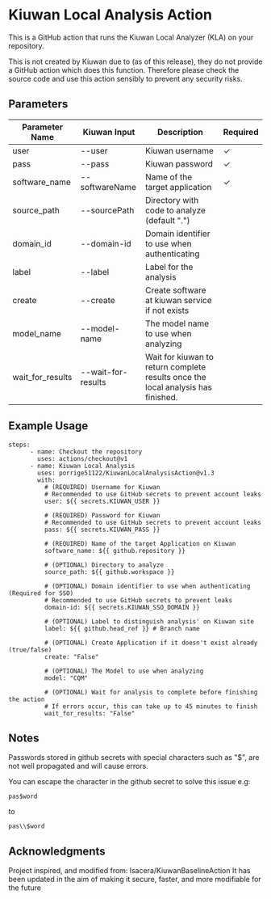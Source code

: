 # Kiuwan Local Analysis Action

This is a GitHub action that runs the Kiuwan Local Analyzer (KLA) on your repository.

This is not created by Kiuwan due to (as of this release), they do not provide a GitHub action which does this function.
Therefore please check the source code and use this action sensibly to prevent any security risks.

## Parameters

| Parameter Name | Kiuwan Input | Description | Required |
| -- | -- | -- | -- |
| user | --user | Kiuwan username | ✓ |
| pass | --pass | Kiuwan password | ✓ |
| software_name | --softwareName | Name of the target application | ✓ |
| source_path | --sourcePath | Directory with code to analyze (default ".") |   |
| domain_id | --domain-id | Domain identifier to use when authenticating |
| label | --label | Label for the analysis |
| create | --create | Create software at kiuwan service if not exists |
| model_name | --model-name | The model name to use when analyzing |
| wait_for_results | --wait-for-results | Wait for kiuwan to return complete results once the local analysis has finished. |

## Example Usage

```
steps:
      - name: Checkout the repository
        uses: actions/checkout@v1
      - name: Kiuwan Local Analysis
        uses: porrige51122/KiuwanLocalAnalysisAction@v1.3
        with:
          # (REQUIRED) Username for Kiuwan
          # Recommended to use GitHub secrets to prevent account leaks
          user: ${{ secrets.KIUWAN_USER }}

          # (REQUIRED) Password for Kiuwan
          # Recommended to use GitHub secrets to prevent account leaks
          pass: ${{ secrets.KIUWAN_PASS }}

          # (REQUIRED) Name of the target Application on Kiuwan
          software_name: ${{ github.repository }}

          # (OPTIONAL) Directory to analyze
          source_path: ${{ github.workspace }}

          # (OPTIONAL) Domain identifier to use when authenticating (Required for SSO)
          # Recommended to use GitHub secrets to prevent leaks
          domain-id: ${{ secrets.KIUWAN_SSO_DOMAIN }}

          # (OPTIONAL) Label to distinguish analysis' on Kiuwan site
          label: ${{ github.head_ref }} # Branch name

          # (OPTIONAL) Create Application if it doesn't exist already (true/false)
          create: "False"

          # (OPTIONAL) The Model to use when analyzing
          model: "CQM"

          # (OPTIONAL) Wait for analysis to complete before finishing the action
          # If errors occur, this can take up to 45 minutes to finish
          wait_for_results: "False"
```

## Notes

Passwords stored in github secrets with special characters such as "$", are not well propagated and will cause errors.

You can escape the character in the github secret to solve this issue e.g:
```
pas$word
```
to
```
pas\\$word
```

## Acknowledgments

Project inspired, and modified from: lsacera/KiuwanBaselineAction
It has been updated in the aim of making it secure, faster, and more modifiable for the
future
